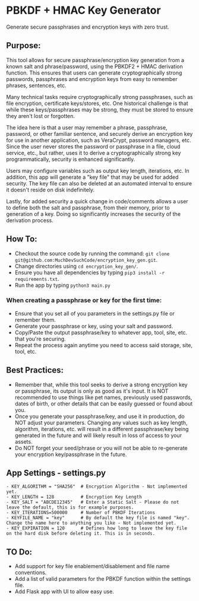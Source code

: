 # PBKDF + HMAC Key Generator
Generate secure passphrases and encryption keys with zero trust.

## Purpose:
This tool allows for secure passphrase/encryption key generation from a known salt and phrase/password, using the PBKDF2 + HMAC derivation function. This ensures that users can generate cryptographically strong passwords, passphrases and encryption keys from easy to remember phrases, sentences, etc. 

Many technical tasks require cryptographically strong passphrases, such as file encryption, certificate keys/stores, etc. One historical challenge is that while these keys/passphrases may be strong, they must be stored to ensure they aren't lost or forgotten.

The idea here is that a user may remember a phrase, passphrase, password, or other familiar sentence, and securely derive an encryption key for use in another application, such as VeraCrypt, password managers, etc. Since the user never stores the password or passphrase in a file, cloud service, etc., but rather, uses it to derive a cryptographically strong key programmatically, security is enhanced significantly. 

Users may configure variables such as output key length, iterations, etc. In addition, this app will generate a "key file" that may be used for added security. The key file can also be deleted at an automated interval to ensure it doesn't reside on disk indefinitely. 

Lastly, for added security a quick change in code/comments allows a user to define both the salt and passphrase, from their memory, prior to generation of a key. Doing so significantly increases the security of the derivation process.

## How To:
- Checkout the source code by running the command: `git clone git@github.com:MuchDevSuchCode/encryption_key_gen.git`. 
- Change directories using `cd encryption_key_gen/`.
- Ensure you have all dependencies by typing `pip3 install -r requirements.txt`.
- Run the app by typing `python3 main.py`

### When creating a passphrase or key for the first time:
- Ensure that you set all of you parameters in the settings.py file or remember them.
- Generate your passphrase or key, using your salt and password.
- Copy/Paste the output passphrase/key to whatever app, tool, site, etc. that you're securing.
- Repeat the process again anytime you need to access said storage, site, tool, etc. 

## Best Practices:
- Remember that, while this tool seeks to derive a strong encryption key or passphrase, its output is only as good as it's input. It is NOT recommended to use things like pet names, previously used passwords, dates of birth, or other details that can be easily guessed or found about you. 
- Once you generate your passphrase/key, and use it in production, do NOT adjust your parameters. Changing any values such as key length, algorithm, iterations, etc. will result in a different passphrase/key being generated in the future and will likely result in loss of access to your assets. 
- Do NOT forget your seed/phrase or you will not be able to re-generate your encryption key/passphrase in the future. 

## App Settings - settings.py 
```
- KEY_ALGORITHM = "SHA256"  # Encryption Algorithm - Not implemented yet.
- KEY_LENGTH = 128          # Encryption Key Length
- KEY_SALT = "ABCDE12345"   # Enter a Static Salt - Please do not leave the default, this is for example purposes.
- KEY_ITERATIONS=500000     # Number of PBKDF Iterations
- KEYFILE_NAME = "key"      # By default the key file is named "key". Change the name here to anything you like - Not implemented yet.
- KEY_EXPIRATION = 120      # Defines how long to leave the key file on the hard disk before deleting it. This is in seconds.
```

## TO Do:
- Add support for key file enablement/disablement and file name conventions.
- Add a list of valid parameters for the PBKDF function within the settings file.
- Add Flask app with UI to allow easy use.